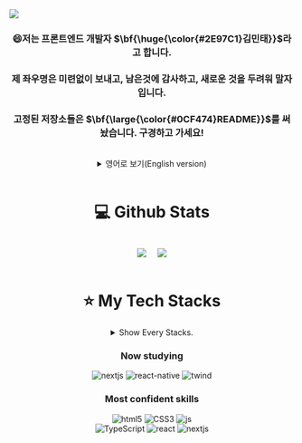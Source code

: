 <div>
  <img align="top" src="https://gh-hits.nomadcoders.workers.dev/view?username=mintae1117" />
</div>

<div align="center">
  
### 😄저는 프론트엔드 개발자 $\bf{\huge{\color{#2E97C1}김민태}}$라고 합니다.
### 제 좌우명은 미련없이 보내고, 남은것에 감사하고, 새로운 것을 두려워 말자 입니다.
### 고정된 저장소들은 $\bf{\large{\color{#0CF474}README}}$를 써놨습니다. 구경하고 가세요!

<br>

<details>
    <summary>영어로 보기(English version)</summary>

<!-- summary 아래 한칸 공백 두고 내용 삽입 -->
### 😄Hello. My name is $\bf{\huge{\color{#2E97C1}mintaeKim}}$. I'm a Front-End Developer.
### My motto is "Let go without hesitation, be grateful for what's left, and don't be afraid of new things".
### The pinned repositories got $\bf{\large{\color{#0CF474}README}}$ on each of them. Feel free to look around!

</details>

<br>

</div>

<div align="center">

# 💻 Github Stats
<br>

<div align="center">
  <img align="top" src="https://github-readme-stats.vercel.app/api?username=mintae1117&theme=blue-green"/>
  &nbsp;
  &nbsp;
  <img align="top" src="https://github-readme-stats.vercel.app/api/top-langs/?username=mintae1117&theme=blue-green"/>
</div>

</div>

<div align="center">
<br>

# ⭐️ My Tech Stacks

<details>
    <summary> Show Every Stacks.</summary>

<!-- summary 아래 한칸 공백 두고 내용 삽입 -->
  <h3>Learned or experienced</h3>

  ![vsvode](https://img.shields.io/badge/VSCode-0078D4?style=for-the-badge&logo=visual%20studio%20code&logoColor=white)
  ![visualstudio](https://img.shields.io/badge/Visual_Studio-5C2D91?style=for-the-badge&logo=visual%20studio&logoColor=white)
  ![c](https://img.shields.io/badge/C-00599C?style=for-the-badge&logo=c&logoColor=white)
  ![c++](https://img.shields.io/badge/C%2B%2B-00599C?style=for-the-badge&logo=c%2B%2B&logoColor=white)
  ![python](https://img.shields.io/badge/Python-3776AB?style=for-the-badge&logo=python&logoColor=white)
  ![java](https://img.shields.io/badge/Java-ED8B00?style=for-the-badge&logo=openjdk&logoColor=white)
  ![html5](https://img.shields.io/badge/HTML5-E34F26?style=for-the-badge&logo=html5&logoColor=white)
  ![CSS3](https://img.shields.io/badge/css3-%231572B6.svg?style=for-the-badge&logo=css3&logoColor=white)
  ![bootstrap](https://img.shields.io/badge/Bootstrap-563D7C?style=for-the-badge&logo=bootstrap&logoColor=white)
  ![js](https://img.shields.io/badge/JavaScript-F7DF1E?style=for-the-badge&logo=JavaScript&logoColor=white)
  ![react](https://img.shields.io/badge/React-20232A?style=for-the-badge&logo=react&logoColor=61DAFB)
  ![TypeScript](https://img.shields.io/badge/typescript-%23007ACC.svg?style=for-the-badge&logo=typescript&logoColor=white)
  ![Styled Components](https://img.shields.io/badge/styled--components-DB7093?style=for-the-badge&logo=styled-components&logoColor=white)
  ![reactrouter](https://img.shields.io/badge/React_Router-CA4245?style=for-the-badge&logo=react-router&logoColor=white)
  <img src="https://img.shields.io/badge/recoil-3578E5?style=for-the-badge&logo=recoil&logoColor=white">
  ![reactquery](https://img.shields.io/badge/React_Query-FF4154?style=for-the-badge&logo=ReactQuery&logoColor=white)
  ![electron](https://img.shields.io/badge/Electron-2B2E3A?style=for-the-badge&logo=electron&logoColor=9FEAF9)
  ![Vercel](https://img.shields.io/badge/vercel-%23000000.svg?style=for-the-badge&logo=vercel&logoColor=white)
  ![netlify](https://img.shields.io/badge/Netlify-00C7B7?style=for-the-badge&logo=netlify&logoColor=white)
  ![Firebase](https://img.shields.io/badge/firebase-a08021?style=for-the-badge&logo=firebase&logoColor=ffcd34)
  ![vite](https://img.shields.io/badge/Vite-B73BFE?style=for-the-badge&logo=vite&logoColor=FFD62E)
  ![git](https://img.shields.io/badge/GIT-E44C30?style=for-the-badge&logo=git&logoColor=white)
  ![npm](https://img.shields.io/badge/npm-CB3837?style=for-the-badge&logo=npm&logoColor=white)
  ![socketio](https://img.shields.io/badge/Socket.io-010101?&style=for-the-badge&logo=Socket.io&logoColor=white)
  ![nextjs](https://img.shields.io/badge/Next.js-000?logo=nextdotjs&logoColor=fff&style=for-the-badge)
  ![twind](https://img.shields.io/badge/Tailwind_CSS-38B2AC?style=for-the-badge&logo=tailwind-css&logoColor=white)
  ![threejs](https://img.shields.io/badge/ThreeJs-black?style=for-the-badge&logo=three.js&logoColor=white)
  ![intellij](https://img.shields.io/badge/IntelliJ_IDEA-000000.svg?style=for-the-badge&logo=intellij-idea&logoColor=white)
  ![intellij](https://img.shields.io/badge/VSCode-0078D4?style=for-the-badge&logo=visual%20studio%20code&logoColor=white)
  ![react-native](https://img.shields.io/badge/React_Native-20232A?style=for-the-badge&logo=react&logoColor=61DAFB)

</details>


<h3>Now studying</h3>

![nextjs](https://img.shields.io/badge/Next.js-000?logo=nextdotjs&logoColor=fff&style=for-the-badge)
![react-native](https://img.shields.io/badge/React_Native-20232A?style=for-the-badge&logo=react&logoColor=61DAFB)
![twind](https://img.shields.io/badge/Tailwind_CSS-38B2AC?style=for-the-badge&logo=tailwind-css&logoColor=white)

<h3>Most confident skills</h3>

![html5](https://img.shields.io/badge/HTML5-E34F26?style=for-the-badge&logo=html5&logoColor=white)
![CSS3](https://img.shields.io/badge/css3-%231572B6.svg?style=for-the-badge&logo=css3&logoColor=white)
![js](https://img.shields.io/badge/JavaScript-F7DF1E?style=for-the-badge&logo=JavaScript&logoColor=white)<br>
![TypeScript](https://img.shields.io/badge/typescript-%23007ACC.svg?style=for-the-badge&logo=typescript&logoColor=white)
![react](https://img.shields.io/badge/React-20232A?style=for-the-badge&logo=react&logoColor=61DAFB)
![nextjs](https://img.shields.io/badge/Next.js-000?logo=nextdotjs&logoColor=fff&style=for-the-badge)

</div>
<br>

